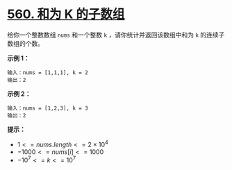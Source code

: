 # [560. 和为 K 的子数组](https://leetcode-cn.com/problems/subarray-sum-equals-k/)

给你一个整数数组 `nums` 和一个整数 `k` ，请你统计并返回该数组中和为 `k` 的连续子数组的个数。

 

**示例 1：**

```
输入：nums = [1,1,1], k = 2
输出：2
```

**示例 2：**

```
输入：nums = [1,2,3], k = 3
输出：2
```

 

**提示：**

- $1 <= nums.length <= 2 \times 10^4$
- $-1000 <= nums[i] <= 1000$
- $-10^7 <= k <= 10^7$

